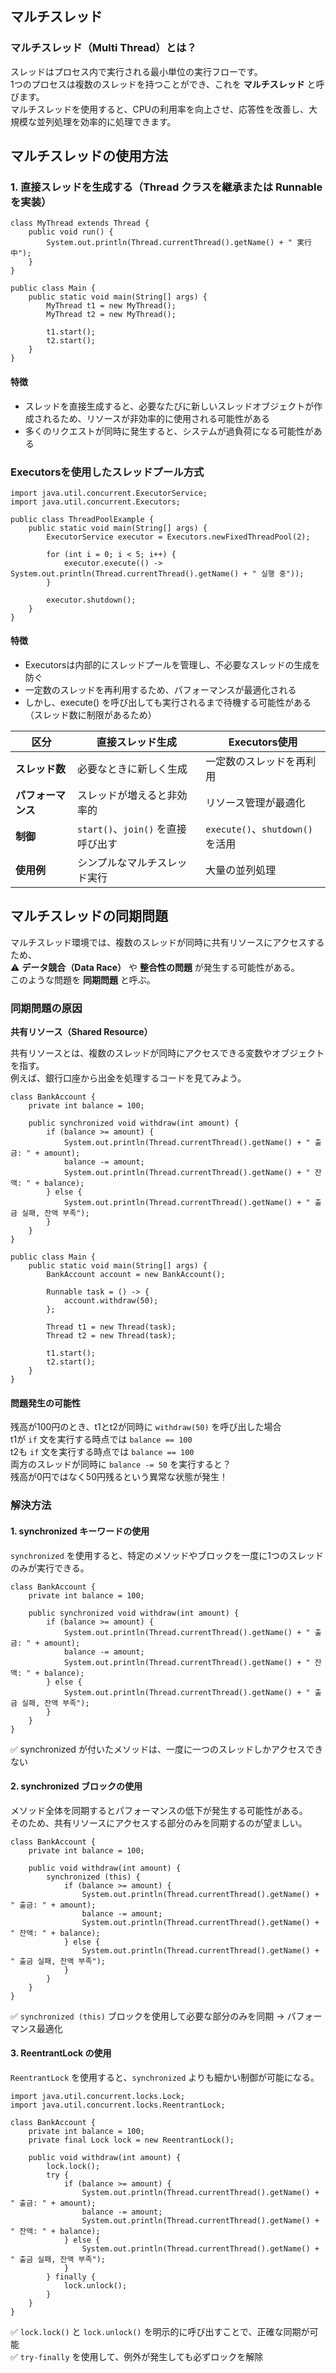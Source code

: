 ## マルチスレッド

### マルチスレッド（Multi Thread）とは？
スレッドはプロセス内で実行される最小単位の実行フローです。  
1つのプロセスは複数のスレッドを持つことができ、これを **マルチスレッド** と呼びます。  
マルチスレッドを使用すると、CPUの利用率を向上させ、応答性を改善し、大規模な並列処理を効率的に処理できます。

## マルチスレッドの使用方法

### 1. 直接スレッドを生成する（Thread クラスを継承または Runnable を実装）

```
class MyThread extends Thread {
    public void run() {
        System.out.println(Thread.currentThread().getName() + " 実行中");
    }
}

public class Main {
    public static void main(String[] args) {
        MyThread t1 = new MyThread();
        MyThread t2 = new MyThread();

        t1.start();
        t2.start();
    }
}
```

#### 特徴

- スレッドを直接生成すると、必要なたびに新しいスレッドオブジェクトが作成されるため、リソースが非効率的に使用される可能性がある  
- 多くのリクエストが同時に発生すると、システムが過負荷になる可能性がある  

### Executorsを使用したスレッドプール方式

```
import java.util.concurrent.ExecutorService;
import java.util.concurrent.Executors;

public class ThreadPoolExample {
    public static void main(String[] args) {
        ExecutorService executor = Executors.newFixedThreadPool(2);

        for (int i = 0; i < 5; i++) {
            executor.execute(() -> System.out.println(Thread.currentThread().getName() + " 실행 중"));
        }

        executor.shutdown();
    }
}
```

#### 特徴
- Executorsは内部的にスレッドプールを管理し、不必要なスレッドの生成を防ぐ  
- 一定数のスレッドを再利用するため、パフォーマンスが最適化される  
- しかし、execute() を呼び出しても実行されるまで待機する可能性がある（スレッド数に制限があるため）  

| 区分         | 直接スレッド生成        | Executors使用         |
|------------|---------------------|---------------------|
| **スレッド数** | 必要なときに新しく生成 | 一定数のスレッドを再利用 |
| **パフォーマンス** | スレッドが増えると非効率的 | リソース管理が最適化 |
| **制御**     | `start()`、`join()` を直接呼び出す | `execute()`、`shutdown()` を活用 |
| **使用例**   | シンプルなマルチスレッド実行 | 大量の並列処理 |

## マルチスレッドの同期問題  

マルチスレッド環境では、複数のスレッドが同時に共有リソースにアクセスするため、  
⚠ **データ競合（Data Race）** や **整合性の問題** が発生する可能性がある。  
このような問題を **同期問題** と呼ぶ。  

### 同期問題の原因  
**共有リソース（Shared Resource）**  

共有リソースとは、複数のスレッドが同時にアクセスできる変数やオブジェクトを指す。  
例えば、銀行口座から出金を処理するコードを見てみよう。  


```
class BankAccount {
    private int balance = 100;

    public synchronized void withdraw(int amount) {
        if (balance >= amount) {
            System.out.println(Thread.currentThread().getName() + " 출금: " + amount);
            balance -= amount;
            System.out.println(Thread.currentThread().getName() + " 잔액: " + balance);
        } else {
            System.out.println(Thread.currentThread().getName() + " 출금 실패, 잔액 부족");
        }
    }
}

public class Main {
    public static void main(String[] args) {
        BankAccount account = new BankAccount();
        
        Runnable task = () -> {
            account.withdraw(50);
        };

        Thread t1 = new Thread(task);
        Thread t2 = new Thread(task);

        t1.start();
        t2.start();
    }
}
```

#### 問題発生の可能性  
残高が100円のとき、t1とt2が同時に `withdraw(50)` を呼び出した場合  
t1が `if` 文を実行する時点では `balance == 100`  
t2も `if` 文を実行する時点では `balance == 100`  
両方のスレッドが同時に `balance -= 50` を実行すると？  
残高が0円ではなく50円残るという異常な状態が発生！  

### 解決方法  

#### 1. synchronized キーワードの使用  
`synchronized` を使用すると、特定のメソッドやブロックを一度に1つのスレッドのみが実行できる。  

```
class BankAccount {
    private int balance = 100;

    public synchronized void withdraw(int amount) {
        if (balance >= amount) {
            System.out.println(Thread.currentThread().getName() + " 출금: " + amount);
            balance -= amount;
            System.out.println(Thread.currentThread().getName() + " 잔액: " + balance);
        } else {
            System.out.println(Thread.currentThread().getName() + " 출금 실패, 잔액 부족");
        }
    }
}
```

✅ synchronized が付いたメソッドは、一度に一つのスレッドしかアクセスできない  

#### 2. synchronized ブロックの使用  
メソッド全体を同期するとパフォーマンスの低下が発生する可能性がある。  
そのため、共有リソースにアクセスする部分のみを同期するのが望ましい。  


```
class BankAccount {
    private int balance = 100;

    public void withdraw(int amount) {
        synchronized (this) {
            if (balance >= amount) {
                System.out.println(Thread.currentThread().getName() + " 출금: " + amount);
                balance -= amount;
                System.out.println(Thread.currentThread().getName() + " 잔액: " + balance);
            } else {
                System.out.println(Thread.currentThread().getName() + " 출금 실패, 잔액 부족");
            }
        }
    }
}

```

✅ `synchronized (this)` ブロックを使用して必要な部分のみを同期 → パフォーマンス最適化  

#### 3. ReentrantLock の使用  
`ReentrantLock` を使用すると、`synchronized` よりも細かい制御が可能になる。  

```
import java.util.concurrent.locks.Lock;
import java.util.concurrent.locks.ReentrantLock;

class BankAccount {
    private int balance = 100;
    private final Lock lock = new ReentrantLock();

    public void withdraw(int amount) {
        lock.lock();
        try {
            if (balance >= amount) {
                System.out.println(Thread.currentThread().getName() + " 출금: " + amount);
                balance -= amount;
                System.out.println(Thread.currentThread().getName() + " 잔액: " + balance);
            } else {
                System.out.println(Thread.currentThread().getName() + " 출금 실패, 잔액 부족");
            }
        } finally {
            lock.unlock();
        }
    }
}
```

✅ `lock.lock()` と `lock.unlock()` を明示的に呼び出すことで、正確な同期が可能  
✅ `try-finally` を使用して、例外が発生しても必ずロックを解除  
